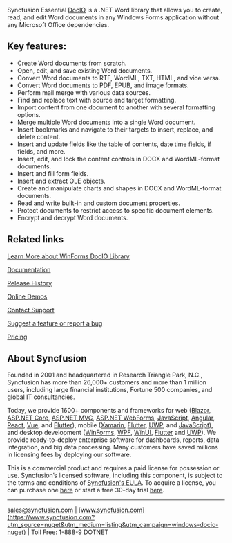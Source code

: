 Syncfusion Essential [DocIO](https://www.syncfusion.com/word-framework/net?utm_source=nuget&utm_medium=listing&utm_campaign=windows-docio-nuget) is a .NET Word library that allows you to create, read, and edit Word documents in any Windows Forms application without any Microsoft Office dependencies.

## Key features:
* Create Word documents from scratch.
* Open, edit, and save existing Word documents.
* Convert Word documents to RTF, WordML, TXT, HTML, and vice versa.
* Convert Word documents to PDF, EPUB, and image formats.
* Perform mail merge with various data sources.
* Find and replace text with source and target formatting.
* Import content from one document to another with several formatting options.
* Merge multiple Word documents into a single Word document.
* Insert bookmarks and navigate to their targets to insert, replace, and delete content.
* Insert and update fields like the table of contents, date time fields, if fields, and more.
* Insert, edit, and lock the content controls in DOCX and WordML-format documents.
* Insert and fill form fields.
* Insert and extract OLE objects.
* Create and manipulate charts and shapes in DOCX and WordML-format documents.
* Read and write built-in and custom document properties.
* Protect documents to restrict access to specific document elements.
* Encrypt and decrypt Word documents.

## Related links
[Learn More about WinForms DocIO Library](https://www.syncfusion.com/word-framework/net?utm_source=nuget&utm_medium=listing&utm_campaign=windows-docio-nuget)

[Documentation](https://help.syncfusion.com/file-formats/docio/getting-started?utm_source=nuget&utm_medium=listing&utm_campaign=windows-docio-nuget)

[Release History](https://help.syncfusion.com/windowsforms/release-notes/v19.4.0.55?utm_source=nuget&utm_medium=listing&utm_campaign=windows-docio-nuget)

[Online Demos](https://github.com/syncfusion/winforms-demos/?utm_source=nuget&utm_medium=listing&utm_campaign=windows-docio-nuget)

[Contact Support](https://www.syncfusion.com/support/directtrac/incidents/newincident/?utm_source=nuget&utm_medium=listing&utm_campaign=windows-docio-nuget)

[Suggest a feature or report a bug](https://www.syncfusion.com/feedback/winforms?utm_source=nuget&utm_medium=listing&utm_campaign=windows-docio-nuget)

[Pricing](https://www.syncfusion.com/sales/products/windowsforms?utm_source=nuget&utm_medium=listing&utm_campaign=windows-docio-nuget)

## About Syncfusion
Founded in 2001 and headquartered in Research Triangle Park, N.C., Syncfusion has more than 26,000+ customers and more than 1 million users, including large financial institutions, Fortune 500 companies, and global IT consultancies.

Today, we provide 1600+ components and frameworks for web ([Blazor](https://www.syncfusion.com/blazor-components?utm_source=nuget&utm_medium=listing&utm_campaign=windows-docio-nuget), [ASP.NET Core](https://www.syncfusion.com/aspnet-core-ui-controls?utm_source=nuget&utm_medium=listing&utm_campaign=windows-docio-nuget), [ASP.NET MVC](https://www.syncfusion.com/aspnet-mvc-ui-controls?utm_source=nuget&utm_medium=listing&utm_campaign=windows-docio-nuget), [ASP.NET WebForms](https://www.syncfusion.com/jquery/aspnet-webforms-ui-controls?utm_source=nuget&utm_medium=listing&utm_campaign=windows-docio-nuget), [JavaScript](https://www.syncfusion.com/javascript-ui-controls?utm_source=nuget&utm_medium=listing&utm_campaign=windows-docio-nuget), [Angular](https://www.syncfusion.com/angular-ui-components?utm_source=nuget&utm_medium=listing&utm_campaign=windows-docio-nuget), [React](https://www.syncfusion.com/react-ui-components?utm_source=nuget&utm_medium=listing&utm_campaign=windows-docio-nuget), [Vue](https://www.syncfusion.com/vue-ui-components?utm_source=nuget&utm_medium=listing&utm_campaign=windows-docio-nuget), and [Flutter](https://www.syncfusion.com/flutter-widgets?utm_source=nuget&utm_medium=listing&utm_campaign=windows-docio-nuget)), mobile ([Xamarin](https://www.syncfusion.com/xamarin-ui-controls?utm_source=nuget&utm_medium=listing&utm_campaign=windows-docio-nuget), [Flutter](https://www.syncfusion.com/flutter-widgets?utm_source=nuget&utm_medium=listing&utm_campaign=windows-docio-nuget), [UWP](https://www.syncfusion.com/uwp-ui-controls?utm_source=nuget&utm_medium=listing&utm_campaign=windows-docio-nuget), and [JavaScript](https://www.syncfusion.com/javascript-ui-controls?utm_source=nuget&utm_medium=listing&utm_campaign=windows-docio-nuget)), and desktop development ([WinForms](https://www.syncfusion.com/winforms-ui-controls?utm_source=nuget&utm_medium=listing&utm_campaign=windows-docio-nuget), [WPF](https://www.syncfusion.com/wpf-ui-controls?utm_source=nuget&utm_medium=listing&utm_campaign=windows-docio-nuget), [WinUI](https://www.syncfusion.com/winui-controls?utm_source=nuget&utm_medium=listing&utm_campaign=windows-docio-nuget), [Flutter](https://www.syncfusion.com/flutter-widgets?utm_source=nuget&utm_medium=listing&utm_campaign=windows-docio-nuget) and [UWP](https://www.syncfusion.com/uwp-ui-controls?utm_source=nuget&utm_medium=listing&utm_campaign=windows-docio-nuget)). We provide ready-to-deploy enterprise software for dashboards, reports, data integration, and big data processing. Many customers have saved millions in licensing fees by deploying our software.


This is a commercial product and requires a paid license for possession or use. Syncfusion’s licensed software, including this component, is subject to the terms and conditions of [Syncfusion's EULA](https://www.syncfusion.com/eula/es/?utm_source=nuget&utm_medium=listing&utm_campaign=windows-docio-nuget). To acquire a license, you can purchase one [here]( https://www.syncfusion.com/sales/products/windowsforms?utm_source=nuget&utm_medium=listing&utm_campaign=windows-docio-nuget) or start a free 30-day trial [here](https://www.syncfusion.com/account/manage-trials/start-trials?utm_source=nuget&utm_medium=listing&utm_campaign=windows-docio-nuget).

___

[sales@syncfusion.com](mailto:sales@syncfusion.com?Subject=Syncfusion%20Notifications%20WinUI-%20NuGet) | [www.syncfusion.com](https://www.syncfusion.com?utm_source=nuget&utm_medium=listing&utm_campaign=windows-docio-nuget) | Toll Free: 1-888-9 DOTNET



